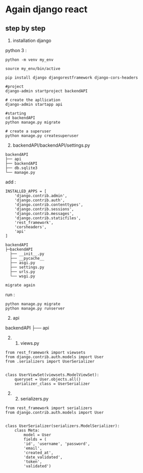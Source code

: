 # Again django react 

## step by step

1. installation django

python 3 : 

```
python -m venv my_env

source my_env/bin/active

pip install django djangorestframework django-cors-headers

#project 
django-admin startproject backendAPI

# create the apllication
django-admin startapp api

#starting
cd backendAPI
python manage.py migrate

# create a superuser
python manage.py createsuperuser
```

2. backendAPI/backendAPI/settings.py

```
backendAPI
├── api
├── backendAPI
├── db.sqlite3
└── manage.py
```

add :
```
INSTALLED_APPS = [
    'django.contrib.admin',
    'django.contrib.auth',
    'django.contrib.contenttypes',
    'django.contrib.sessions',
    'django.contrib.messages',
    'django.contrib.staticfiles',
    'rest_framework',
    'corsheaders',
    'api'
]
```

```
backendAPI
├─backendAPI
  ├── __init__.py
  ├── __pycache__
  ├── asgi.py
  ├── settings.py
  ├── urls.py
  └── wsgi.py

migrate again
```

run :
```
python manage.py migrate
python manage.py runserver

```

2. api


backendAPI
├── api


2. 1. views.py

```
from rest_framework import viewsets
from django.contrib.auth.models import User
from .serializers import UserSerializer


class UserViewSet(viewsets.ModelViewSet):
    queryset = User.objects.all()
    serializer_class = UserSerializer

```

2. 2. serializers.py

```
from rest_framework import serializers
from django.contrib.auth.models import User


class UserSerializer(serializers.ModelSerializer):
    class Meta:
        model = User
        fields = (
        'id', 'username', 'password',
        'email',
        'created_at',
        'date_validated', 
        'token', 
        'validated')
```
